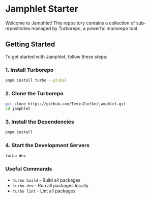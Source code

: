 # Jamphlet Starter

Welcome to Jamphlet! This repository contains a collection of sub-repositories managed by Turborepo, a powerful monorepo tool.

## Getting Started

To get started with Jamphlet, follow these steps:

### 1. Install Turborepo

```bash
pnpm install turbo --global
```

### 2. Clone the Turborepo

```bash
git clone https://github.com/TevinZielke/jamphlet.git
cd jamphlet
```

### 3. Install the Dependencies
```bash
pnpm install
```

### 4. Start the Development Servers
```bash
turbo dev
```


### Useful Commands

- `turbo build` - Build all packages
- `turbo dev` - Run all packages locally
- `turbo lint` - Lint all packages



